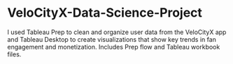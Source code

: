 # VeloCityX-Data-Science-Project
I used Tableau Prep to clean and organize user data from the VeloCityX app and Tableau Desktop to create visualizations that show key trends in fan engagement and monetization. Includes Prep flow and Tableau workbook files.
